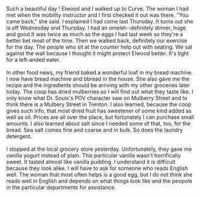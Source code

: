<html><body><p>Such a beautiful day ! Elwood and I walked up to Curve. The woman I had met when the mobility instructor and I first checked it out was there. "You came back," she said. I explained I had come last Thursday. It turns out she is off Wednesday and Thursday. I had an omelet--definitely dinner, huge and good.It was twice as much as the eggs I had last week so they're a better bet most of the time. Then we walked back, definitely our exercise for the day. The people who sit at the counter help out with seating. We sat against the wall because I thought it might protect Elwood better. It's tight for a left-anded eater.<br><br>In other food news, my friend baked a wonderful loaf in my bread machine. I now have bread machine and bbread in the house. She also gave me the recipe and the ingredients should be arriving with my other groceries later today. The coop has dried mulberries so I will find out what they taste like. I only know what Dr. Souix's POV character saw on Mulberry Street and to think there is a Mulbery Street in Trenton. I also learned, because the coop gives such info, that most dried fruit has sweetener of some kind added as well as oil. Prices are all over the place, but fortunately I can purchase small amounts. I also learned about salt since I needed some of that, too, for the bread. Sea salt comes fine and coarse and in bulk. So does the laundry detergent. <br><br>I stopped at the local grocery store yesterday. Unfortunately, they gave me vanilla yogurt instead of plain. This particular vanilla wasn't horrifically sweet. It tasted almost like vanilla pudding. I understand it is difficult because they look alike. I will have to ask for someone who reads English well. The woman that most often helps is a good egg, but I do not think she reads well in English and depends on what things look like and the peopole in the particular departments for assistance.  <br><br></p></body></html>